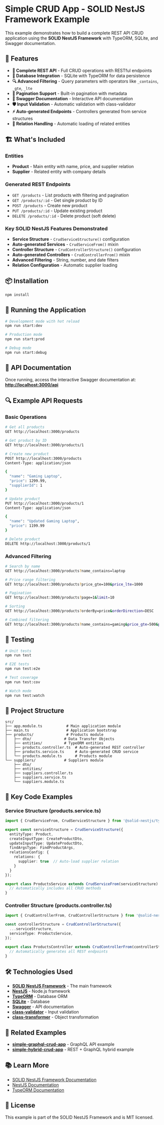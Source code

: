 # Simple CRUD App - SOLID NestJS Framework Example

This example demonstrates how to build a complete REST API CRUD application using the **SOLID NestJS Framework** with TypeORM, SQLite, and Swagger documentation.

## 🚀 Features

- **📡 Complete REST API** - Full CRUD operations with RESTful endpoints
- **💾 Database Integration** - SQLite with TypeORM for data persistence
- **🔍 Advanced Filtering** - Query parameters with operators like `_contains`, `_gte`, `_lte`
- **📄 Pagination Support** - Built-in pagination with metadata
- **📝 Swagger Documentation** - Interactive API documentation
- **🛡️ Input Validation** - Automatic validation with class-validator
- **⚡ Auto-generated Endpoints** - Controllers generated from service structures
- **🔗 Relation Handling** - Automatic loading of related entities

## 🏗️ What's Included

### Entities
- **Product** - Main entity with name, price, and supplier relation
- **Supplier** - Related entity with company details

### Generated REST Endpoints
- `GET /products` - List products with filtering and pagination
- `GET /products/:id` - Get single product by ID
- `POST /products` - Create new product
- `PUT /products/:id` - Update existing product
- `DELETE /products/:id` - Delete product (soft delete)

### Key SOLID NestJS Features Demonstrated
- **Service Structure** - `CrudServiceStructure()` configuration
- **Auto-generated Services** - `CrudServiceFrom()` mixin
- **Controller Structure** - `CrudControllerStructure()` configuration
- **Auto-generated Controllers** - `CrudControllerFrom()` mixin
- **Advanced Filtering** - String, number, and date filters
- **Relation Configuration** - Automatic supplier loading

## 📦 Installation

```bash
npm install
```

## 🎯 Running the Application

```bash
# Development mode with hot reload
npm run start:dev

# Production mode
npm run start:prod

# Debug mode
npm run start:debug
```

## 📖 API Documentation

Once running, access the interactive Swagger documentation at:
**[http://localhost:3000/api](http://localhost:3000/api)**

## 🔍 Example API Requests

### Basic Operations

```bash
# Get all products
GET http://localhost:3000/products

# Get product by ID
GET http://localhost:3000/products/1

# Create new product
POST http://localhost:3000/products
Content-Type: application/json

{
  "name": "Gaming Laptop",
  "price": 1299.99,
  "supplierId": 1
}

# Update product
PUT http://localhost:3000/products/1
Content-Type: application/json

{
  "name": "Updated Gaming Laptop",
  "price": 1199.99
}

# Delete product
DELETE http://localhost:3000/products/1
```

### Advanced Filtering

```bash
# Search by name
GET http://localhost:3000/products?name_contains=laptop

# Price range filtering
GET http://localhost:3000/products?price_gte=100&price_lte=1000

# Pagination
GET http://localhost:3000/products?page=1&limit=10

# Sorting
GET http://localhost:3000/products?orderBy=price&orderDirection=DESC

# Combined filtering
GET http://localhost:3000/products?name_contains=gaming&price_gte=500&page=1&limit=5&orderBy=createdAt&orderDirection=DESC
```

## 🧪 Testing

```bash
# Unit tests
npm run test

# E2E tests
npm run test:e2e

# Test coverage
npm run test:cov

# Watch mode
npm run test:watch
```

## 📁 Project Structure

```
src/
├── app.module.ts           # Main application module
├── main.ts                 # Application bootstrap
├── products/               # Products module
│   ├── dto/               # Data Transfer Objects
│   ├── entities/          # TypeORM entities
│   ├── products.controller.ts  # Auto-generated REST controller
│   ├── products.service.ts     # Auto-generated CRUD service
│   └── products.module.ts      # Products module
└── suppliers/             # Suppliers module
    ├── dto/
    ├── entities/
    ├── suppliers.controller.ts
    ├── suppliers.service.ts
    └── suppliers.module.ts
```

## 🔧 Key Code Examples

### Service Structure (products.service.ts)
```typescript
import { CrudServiceFrom, CrudServiceStructure } from '@solid-nestjs/typeorm-crud';

export const serviceStructure = CrudServiceStructure({
  entityType: Product,
  createInputType: CreateProductDto,
  updateInputType: UpdateProductDto,
  findArgsType: FindProductArgs,
  relationsConfig: {
    relations: {
      supplier: true  // Auto-load supplier relation
    }
  }
});

export class ProductsService extends CrudServiceFrom(serviceStructure) {
  // Automatically includes all CRUD methods
}
```

### Controller Structure (products.controller.ts)
```typescript
import { CrudControllerFrom, CrudControllerStructure } from '@solid-nestjs/typeorm-crud';

const controllerStructure = CrudControllerStructure({
  ...serviceStructure,
  serviceType: ProductsService,
});

export class ProductsController extends CrudControllerFrom(controllerStructure) {
  // Automatically generates all REST endpoints
}
```

## 🛠️ Technologies Used

- **[SOLID NestJS Framework](../../)** - The main framework
- **[NestJS](https://nestjs.com/)** - Node.js framework
- **[TypeORM](https://typeorm.io/)** - Database ORM
- **[SQLite](https://www.sqlite.org/)** - Database
- **[Swagger](https://swagger.io/)** - API documentation
- **[class-validator](https://github.com/typestack/class-validator)** - Input validation
- **[class-transformer](https://github.com/typestack/class-transformer)** - Object transformation

## 🔗 Related Examples

- **[simple-graphql-crud-app](../simple-graphql-crud-app)** - GraphQL API example
- **[simple-hybrid-crud-app](../simple-hybrid-crud-app)** - REST + GraphQL hybrid example

## 📚 Learn More

- [SOLID NestJS Framework Documentation](../../docs)
- [NestJS Documentation](https://docs.nestjs.com)
- [TypeORM Documentation](https://typeorm.io/)

## 📄 License

This example is part of the SOLID NestJS Framework and is MIT licensed.

